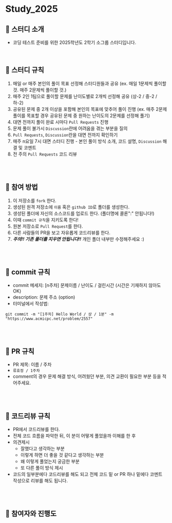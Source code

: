 # Study_2025
## 📌 스터디 소개

- 코딩 테스트 준비를 위한 2025학년도 2학기 소그룹 스터디입니다.

<br>

## 📌 스터디 규칙

1. 매일 or 매주 본인의 풀이 목표 선정해 스터디원들과 공유 (ex. 매일 1문제씩 풀이할 것. 매주 2문제씩 풀이할 것.)
2. 매주 2인 1팀으로 풀이할 문제를 난이도별로 2개씩 선정해 공유 (상-2 / 중-2 / 하-2)
3. 공유된 문제 중 2개 이상을 포함해 본인의 목표에 맞추어 풀이 진행 (ex. 매주 2문제 풀이를 목표할 경우 공유된 문제 중 원하는 난이도의 2문제를 선정해 풀기)
4. 대면 전까지 풀이 완료 시마다 `Pull Requests` 진행
5. 문제 풀이 불가시 `Discussion`란에 어려움을 겪는 부분을 질의
6. `Pull Requests`, `Discussion`란을 대면 전까지 확인하기
7. 매주 n요일 7시 대면 스터디 진행 - 본인 풀이 방식 소개, 코드 설명, `Discussion` 해결 및 코멘트
8. 전 주의 `Pull Requests` 코드 리뷰

<br />
<br />

## 📌 참여 방법
1. 이 저장소를 `fork` 한다.
2. 생성된 원격 저장소에 `이름` 혹은 `github ID`로 폴더를 생성한다.
3. 생성된 폴더에 자신의 소스코드를 업로드 한다. (폴더명에 콜론":" 안됩니다!)
4. 이때 `commit 규칙`을 지키도록 한다!
5. 원본 저장소로 `Pull Request`를 한다.
6. 다른 사람들의 PR을 보고 자유롭게 코드리뷰를 한다.
7. ***주의!! 기존 폴더를 지우면 안됩니다!!*** 개인 폴더 내부만 수정해주세요 :)

<br />
<br />

## 📌 commit 규칙
- commit 메세지: [n주차] 문제이름 / 난이도 / 걸린시간 (시간은 기재하지 않아도 OK)
- description: 문제 주소 (option)
- 터미널에서 작성법: 
```
git commit -m "[1주차] Hello World / 상 / 1분" -m "https://www.acmicpc.net/problem/2557"
```

<br />
<br />

## 📌 PR 규칙
- PR 제목: 이름 / 주차
-  ```류효정 / 1주차```
-  comment의 경우 문제 해결 방식, 어려웠던 부분, 의견 교환이 필요한 부분 등을 적어주세요.

<br />
<br />

## 📌 코드리뷰 규칙
- PR에서 코드리뷰를 한다.
- 전체 코드 흐름을 파악한 뒤, 이 분이 어떻게 풀었을까 이해를 한 후 
- 의견제시
  -   잘했다고 생각하는 부분
  -   이렇게 하면 더 좋을 것 같다고 생각하는 부분
  -   왜 이렇게 풀었는지 궁금한 부분
  -   또 다른 풀이 방식 제시
- 코드의 일부분에다 코드리뷰를 해도 되고 전체 코드 밑 or PR 하나 밑에다 코멘트 작성으로 리뷰를 해도 됩니다.

<br />
<br />

## 📌 참여자와 진행도



